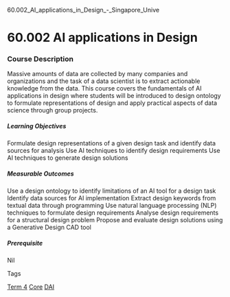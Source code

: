 60.002_AI_applications_in_Design_-_Singapore_Unive



60.002 AI applications in Design
================================

### Course Description



Massive amounts of data are collected by many companies and organizations and the task of a data scientist is to extract actionable knowledge from the data. This course covers the fundamentals of AI applications in design where students will be introduced to design ontology to formulate representations of design and apply practical aspects of data science through group projects.



##### **Learning Objectives**



Formulate design representations of a given design task and identify data sources for analysis Use AI techniques to identify design requirements Use AI techniques to generate design solutions



##### **Measurable Outcomes**



Use a design ontology to identify limitations of an AI tool for a design task Identify data sources for AI implementation Extract design keywords from textual data through programming Use natural language processing (NLP) techniques to formulate design requirements Analyse design requirements for a structural design problem Propose and evaluate design solutions using a Generative Design CAD tool



##### **Prerequisite**



Nil

Tags

[Term 4](/education/undergraduate/courses/?course-term=857)
[Core](/education/undergraduate/courses/?course-type=852)
[DAI](/education/undergraduate/courses/?pillar-cluster=22)

